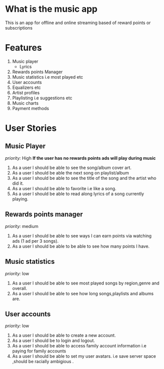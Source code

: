 # What is the music app

This is an app for offline and online streaming based of reward points or subscriptions

# Features

1. Music player 
    - Lyrics
2. Rewards points Manager
3. Music statistics i.e most played etc
4. User accounts
6. Equalizers etc
7. Artist profiles
8. Playlisting  i.e suggestions etc
9. Music charts
10. Payment methods

# User Stories

## Music Player
*priority:* High
**If the user has no rewards points ads will play during music**

1. As a user I should be able to see the song/album cover art.
2. As a user I should be able the next song on playlist/album
3. As a user I should be able to see the title of the song and the artist who did it.
4. As a user I should be able to favorite i.e like  a song. 
5. As a user I should be able to read along lyrics of a song currently playing.


## Rewards points manager
*priority:* medium

1. As a user I should be able to see ways I can earn points via watching ads (1 ad per 3 songs).
2. As a user I should be able to be able to see how many points I have.

## Music statistics
*priority:* low

1. As a user I should be able to see most played songs by region,genre and overall.
2. As a user I should be able to see how long songs,playlists and albums are.

## User accounts
*priority:* low
1. As a user I should be able to create a new account.
2. As a user I should be to login and logout.
3. As a user I should be able to access family account information i.e paying for family accounts
4. As a user I should be able to set my user avatars. i.e save server space ,should be racially ambigious .


